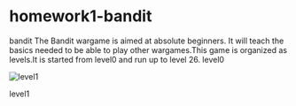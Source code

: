 # homework1-bandit
bandit
The Bandit wargame is aimed at absolute beginners. It will teach the basics needed to be able to play other wargames.This game is organized as levels.It is started from level0 and run up to level 26.
level0

![level1](https://cloud.githubusercontent.com/assets/10738845/14377862/b3875b0e-fd8f-11e5-9f32-eac839c89957.PNG)

level1
